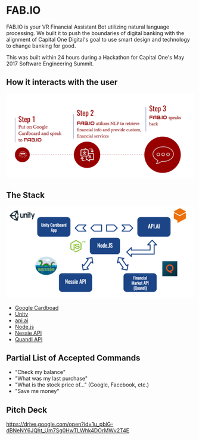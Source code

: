 # FAB.IO

FAB.IO is your VR Financial Assistant Bot utilizing natural language processing. We built it to push the boundaries of digital banking with the alignment of Capital One Digital's goal to use smart design and technology to change banking for good. 

This was built within 24 hours during a Hackathon for Capital One's May 2017 Software Engineering Summit.

## How it interacts with the user

![How it works](/images/how-it-works.png?raw=true)

## The Stack

![The stack](/images/stack.png?raw=true)

- [Google Cardboad](https://vr.google.com/cardboard/)
- [Unity](https://unity3d.com/)
- [api.ai](https://api.ai/)
- [Node.js](https://nodejs.org/)
- [Nessie API](http://api.reimaginebanking.com/)
- [Quandl API](https://www.quandl.com/)

## Partial List of Accepted Commands 

- "Check my balance" 
- "What was my last purchase"
- "What is the stock price of..." (Google, Facebook, etc.) 
- "Save me money" 

## Pitch Deck 

https://drive.google.com/open?id=1u_pbiG-dBNeNY6JQht_Um7Sg0HwTLWhk4DOrMWv2T4E
